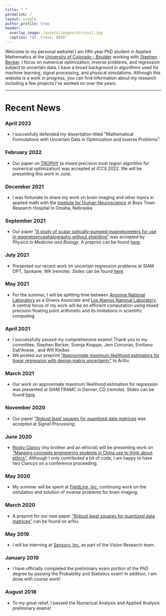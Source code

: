 ```yaml
---
title: " "
permalink: /
layout: single
author_profile: true
header:
  overlay_image: /assets/images/stcroix1.jpg
  caption: "St. Croix, USVI"
---
```

Welcome to my personal website! I am fifth year PhD student in Applied Mathematics at the [University of Colorado - Boulder](https://www.colorado.edu/amath/) working with [Stephen Becker](https://amath.colorado.edu/faculty/becker/). I focus on numerical optimization, inverse problems, and regression subject to uncertain data. I have a broad background in algorithms used for machine learning, signal processing, and physical simulations. Although this website is a work in progress, you can find information about my research including a few projects I've worked on over the years.

---

# Recent News

### April 2022

- I succesfully defended my dissertation titled "Mathematical Formulations with Uncertain Data in Optimization and Inverse Problems".

### February 2022

- Our paper on [TROPHY](https://arxiv.org/abs/2202.08387) (a mixed precision trust region algorithm for numerical optimization) was accepted at _ICCS 2022_. We will be presenting this work in June.

### December 2021

- I was fortunate to share my work on brain imaging and other topics in applied math with the [Institute for Human Neuroscience](https://www.boystownhospital.org/research/institute-human-neuroscience) at Boys Town Research Hospital in Omaha, Nebraska.

### September 2021

- Our paper [&#34;A study of scalar optically-pumped magnetometers for use in magnetoencephalography without shielding&#34;](https://iopscience.iop.org/article/10.1088/1361-6560/ac18fb) was accepted by _Physics in Medicine and Biology_. A preprint can be found [here](https://arxiv.org/pdf/2105.02316).

### July 2021

- Presented our recent work on uncertain regression problems at SIAM OPT, Spokane, WA (remote). Slides can be found [here](/assets/documents/siam_opt21.pdf).

### May 2021

- For the summer, I will be splitting time between [Argonne National Laboratory](https://www.anl.gov/) as a Givens Associate and [Los Alamos National Laboratory](https://www.lanl.gov). A central focus of my work will be on efficient computation using mixed precision floating point arithmetic and its limitations in scientific computing.

### April 2021

- I successfully passed my comprehensive exams! Thank you to my committee, Stephen Becker, Svenja Knappe, Jem Corcoran, Emiliano Dall'Anese , and Will Kleiber.
- We posted our preprint [&#34;Approximate maximum likelihood estimators for linear regression with design matrix uncertainty&#34;](https://arxiv.org/pdf/2104.03307) to ArXiv.

### March 2021

- Our work on approximate maximum likelihood estimation for regression was presented at SIAM FRAMC in Denver, CO (remote). Slides can be found [here](/assets/documents/Approximate_MLE_presentation.pdf).

### November 2020

- Our paper [&#34;Robust least squares for quantized data matrices](https://www.sciencedirect.com/science/article/abs/pii/S0165168420302541) was accepted at _Signal Processing_.

### June 2020

- [Rocky Clancy](http://www.rockwellfclancy.com/research.html) (my brother and an ethicist) will be presenting work on [&#34;Mapping concepts engineering students in China use to think about ethics&#34;](https://peer.asee.org/mapping-concepts-engineering-students-in-china-use-to-think-about-ethics). Although I only contributed a bit of code, I am happy to have two Clancys on a conference proceeding.

### May 2020

- My summer will be spent at [FieldLine, Inc.](https://fieldlineinc.com/) continuing work on the simulation and solution of inverse problems for brain imaging.

### March 2020

- A preprint for our new paper [&#34;Robust least squares for quantized data matrices&#34;](https://arxiv.org/abs/2003.12004) can be found on arXiv.

### May 2019

- I will be interning at [Sensory, Inc.](https://www.sensory.com/) as part of the Vision Research team.

### January 2019

- I have officially completed the preliminary exam portion of the PhD degree by passing the Probability and Statistics exam! In addition, I am done with course work!

### August 2018

- To my great relief, I passed the Numerical Analysis and Applied Analysis preliminary exams!
